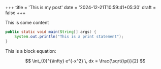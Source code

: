 +++
title = 'This is my post'
date = '2024-12-21T10:59:41+05:30'
draft = false
+++

This is some content

```java
public static void main(String[] args) {
    System.out.println("This is a print statement");
}
```

This is a block equation:

$$
\int_{0}^{\infty} e^{-x^2} \, dx = \frac{\sqrt{\pi}}{2}
$$
